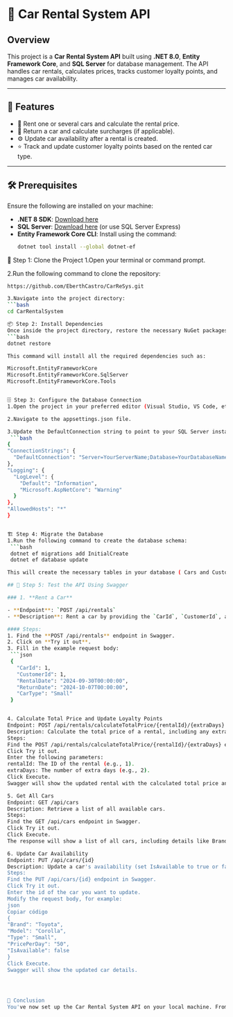# 🚗 Car Rental System API

## Overview

This project is a **Car Rental System API** built using **.NET 8.0**, **Entity Framework Core**, and **SQL Server** for database management. The API handles car rentals, calculates prices, tracks customer loyalty points, and manages car availability.

---

## 🎯 Features

- 📅 Rent one or several cars and calculate the rental price.
- 🔄 Return a car and calculate surcharges (if applicable).
- ⚙️ Update car availability after a rental is created.
- ⭐ Track and update customer loyalty points based on the rented car type.

---

## 🛠 Prerequisites

Ensure the following are installed on your machine:

- **.NET 8 SDK**: [Download here](https://dotnet.microsoft.com/en-us/download/dotnet/8.0)
- **SQL Server**: [Download here](https://www.microsoft.com/en-us/sql-server/sql-server-downloads) (or use SQL Server Express)
- **Entity Framework Core CLI**: Install using the command:
  ```bash
  dotnet tool install --global dotnet-ef

🔧 Step 1: Clone the Project
1.Open your terminal or command prompt.

2.Run the following command to clone the repository:
  ```bash
  https://github.com/EberthCastro/CarReSys.git

3.Navigate into the project directory:
  ```bash
  cd CarRentalSystem

📦 Step 2: Install Dependencies
Once inside the project directory, restore the necessary NuGet packages by running:
  ```bash
  dotnet restore

This command will install all the required dependencies such as:

Microsoft.EntityFrameworkCore
Microsoft.EntityFrameworkCore.SqlServer
Microsoft.EntityFrameworkCore.Tools


🗄 Step 3: Configure the Database Connection
1.Open the project in your preferred editor (Visual Studio, VS Code, etc.).

2.Navigate to the appsettings.json file.

3.Update the DefaultConnection string to point to your SQL Server instance. Replace YourServerName with your SQL Server name and YourDatabaseName with your desired database name.
   ```bash
{
  "ConnectionStrings": {
    "DefaultConnection": "Server=YourServerName;Database=YourDatabaseName;Trusted_Connection=True;MultipleActiveResultSets=true"
  },
  "Logging": {
    "LogLevel": {
      "Default": "Information",
      "Microsoft.AspNetCore": "Warning"
    }
  },
  "AllowedHosts": "*"
}


🏗 Step 4: Migrate the Database
1.Run the following command to create the database schema:
   ```bash
   dotnet ef migrations add InitialCreate
   dotnet ef database update

This will create the necessary tables in your database ( Cars and Customers).

## 🧪 Step 5: Test the API Using Swagger

### 1. **Rent a Car**

- **Endpoint**: `POST /api/rentals`
- **Description**: Rent a car by providing the `CarId`, `CustomerId`, and rental details.

#### Steps:
1. Find the **POST /api/rentals** endpoint in Swagger.
2. Click on **Try it out**.
3. Fill in the example request body:
   ```json
   {
     "CarId": 1,
     "CustomerId": 1,
     "RentalDate": "2024-09-30T00:00:00",
     "ReturnDate": "2024-10-07T00:00:00",
     "CarType": "Small"
   }


4. Calculate Total Price and Update Loyalty Points
Endpoint: POST /api/rentals/calculateTotalPrice/{rentalId}/{extraDays}
Description: Calculate the total price of a rental, including any extra days, and update loyalty points for the customer.
Steps:
Find the POST /api/rentals/calculateTotalPrice/{rentalId}/{extraDays} endpoint in Swagger.
Click Try it out.
Enter the following parameters:
rentalId: The ID of the rental (e.g., 1).
extraDays: The number of extra days (e.g., 2).
Click Execute.
Swagger will show the updated rental with the calculated total price and loyalty points.

5. Get All Cars
Endpoint: GET /api/cars
Description: Retrieve a list of all available cars.
Steps:
Find the GET /api/cars endpoint in Swagger.
Click Try it out.
Click Execute.
The response will show a list of all cars, including details like Brand, Model, Type, PricePerDay, and IsAvailable.

6. Update Car Availability
Endpoint: PUT /api/cars/{id}
Description: Update a car's availability (set IsAvailable to true or false).
Steps:
Find the PUT /api/cars/{id} endpoint in Swagger.
Click Try it out.
Enter the id of the car you want to update.
Modify the request body, for example:
json
Copiar código
{
  "Brand": "Toyota",
  "Model": "Corolla",
  "Type": "Small",
  "PricePerDay": "50",
  "IsAvailable": false
}
Click Execute.
Swagger will show the updated car details.




👏 Conclusion
You've now set up the Car Rental System API on your local machine. From here, you can extend the functionality or integrate it with a front-end for a complete car rental management system. 🚀


